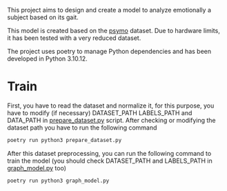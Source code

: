 This project aims to design and create a model to analyze emotionally a subject based on its gait.

This model is created based on the [psymo] dataset. Due to hardware limits, it has been tested with a very reduced dataset.

The project uses poetry to manage Python dependencies and has been developed in Python 3.10.12.

# Train
First, you have to read the dataset and normalize it, for this purpose, you have to modify (if necessary) DATASET_PATH LABELS_PATH and DATA_PATH in [prepare_dataset.py] script. After checking or modifying the dataset path you have to run the following command
```bash
poetry run python3 prepare_dataset.py
```

After this dataset preprocessing, you can run the following command to train the model (you should check DATASET_PATH and LABELS_PATH in [graph_model.py] too)
```bash
poetry run python3 graph_model.py
```

[psymo]: https://github.com/cosmaadrian/psymo
[prepare_dataset.py]: https://github.com/izarte/gait_emotion_recognition/blob/main/prepare_dataset.py
[graph_model.py]: https://github.com/izarte/gait_emotion_recognition/blob/main/graph_model.py
